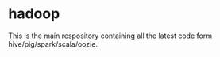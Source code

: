 # hadoop

This is the main respository containing all the latest code form hive/pig/spark/scala/oozie.
